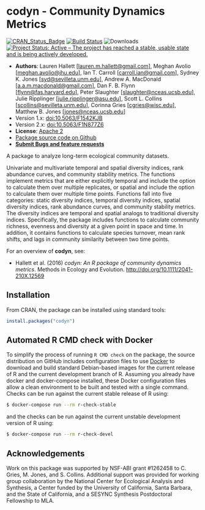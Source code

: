 # codyn - Community Dynamics Metrics

[![CRAN_Status_Badge](https://www.r-pkg.org/badges/version/codyn)](https://cran.r-project.org/package=codyn)
[![Build Status](https://travis-ci.org/NCEAS/codyn.png?branch=master)](https://travis-ci.org/NCEAS/codyn)
![Downloads](https://cranlogs.r-pkg.org/badges/grand-total/codyn)
[![Project Status: Active – The project has reached a stable, usable state and is being actively developed.](https://www.repostatus.org/badges/latest/active.svg)](https://www.repostatus.org/#active)

- **Authors**: Lauren Hallett [lauren.m.hallett@gmail.com], Meghan Avolio [meghan.avolio@jhu.edu], Ian T. Carroll [carroll.ian@gmail.com], Sydney K. Jones [syd@sevilleta.unm.edu], Andrew A. MacDonald [a.a.m.macdonald@gmail.com],  Dan F. B. Flynn [flynn@fas.harvard.edu], Peter Slaughter [slaughter@nceas.ucsb.edu], Julie Ripplinger [julie.ripplinger@asu.edu], Scott L. Collins [scollins@sevilleta.unm.edu], Corinna Gries [cgries@wisc.edu], Matthew B. Jones [jones@nceas.ucsb.edu]
- Version 1.x: [doi:10.5063/F1542KJB](http://doi.org/10.5063/F1542KJB)
- Version 2.x: [doi:10.5063/F1N877Z6](http://doi.org/10.5063/F1N877Z6)
- **License**: [Apache 2](http://opensource.org/licenses/Apache-2.0)
- [Package source code on Github](https://github.com/NCEAS/codyn)
- [**Submit Bugs and feature requests**](https://github.com/NCEAS/codyn/issues)

A package to analyze long-term ecological community datasets.

Univariate and multivariate temporal and spatial diversity indices, 
rank abundance curves, and community stability metrics. The functions 
implement metrics that are either explicitly temporal and include the 
option to  calculate them over multiple replicates, or spatial and include 
the option to calculate them over multiple time points. Functions fall into 
five categories: static diversity indices, temporal diversity indices, 
spatial diversity indices, rank abundance curves, and community stability 
metrics. The diversity indices are temporal and spatial analogs to 
traditional diversity indices. Specifically, the package includes functions 
to calculate community richness, evenness and diversity at a given point in 
space and time. In addition, it contains functions to calculate species 
turnover, mean rank shifts, and lags in community similarity between two 
time points.

For an overview of __codyn__, see:
    
- Hallett et al. (2016) *codyn: An R package of community dynamics metrics*. Methods in Ecology and Evolution. http://doi.org/10.1111/2041-210X.12569

## Installation
From CRAN, the package can be installed using standard tools:
```R
install.packages("codyn")
```

## Automated R CMD check with Docker

To simplify the process of running `R CMD check` on the package, the source distribution on GitHub includes configuration
files to use [Docker](https://www.docker.com/) to download and build standard Debian-based images for the current release of 
R and the current development branch of R. Assuming you already have docker and docker-compose installed, these Docker 
configuration files allow a clean environment to be built and tested with a single command.  Checks can be run against the 
current stable release of R using:

```bash
$ docker-compose run --rm r-check-stable
```

and the checks can be run against the current unstable development version of R using:

```bash
$ docker-compose run --rm r-check-devel
```

## Acknowledgements
Work on this package was supported by NSF-ABI grant #1262458 to C. Gries, M. Jones, and S. Collins. Additional support was provided for working group collaboration by the National Center for Ecological Analysis and Synthesis, a Center funded by the University of California, Santa Barbara, and the State of California, and a SESYNC Synthesis Postdoctoral Fellowship to MLA.

